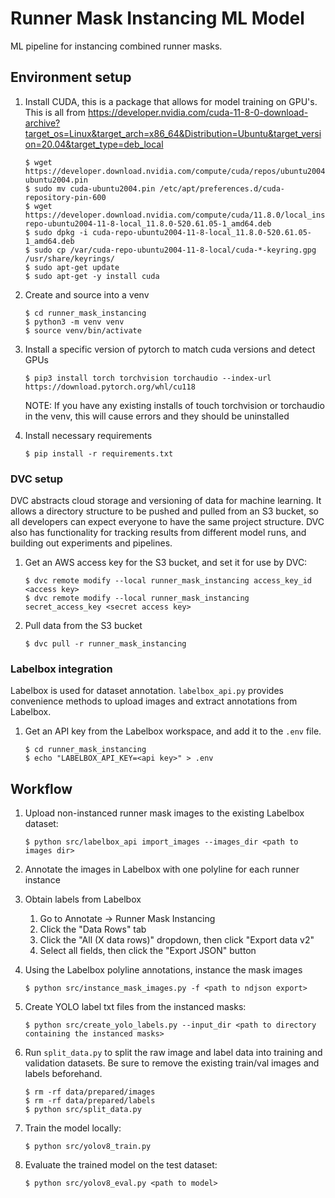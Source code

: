 # Runner Mask Instancing ML Model

ML pipeline for instancing combined runner masks.

## Environment setup

1.  Install CUDA, this is a package that allows for model training on GPU's. This is all from https://developer.nvidia.com/cuda-11-8-0-download-archive?target_os=Linux&target_arch=x86_64&Distribution=Ubuntu&target_version=20.04&target_type=deb_local

        $ wget https://developer.download.nvidia.com/compute/cuda/repos/ubuntu2004/x86_64/cuda-ubuntu2004.pin
        $ sudo mv cuda-ubuntu2004.pin /etc/apt/preferences.d/cuda-repository-pin-600
        $ wget https://developer.download.nvidia.com/compute/cuda/11.8.0/local_installers/cuda-repo-ubuntu2004-11-8-local_11.8.0-520.61.05-1_amd64.deb
        $ sudo dpkg -i cuda-repo-ubuntu2004-11-8-local_11.8.0-520.61.05-1_amd64.deb
        $ sudo cp /var/cuda-repo-ubuntu2004-11-8-local/cuda-*-keyring.gpg /usr/share/keyrings/
        $ sudo apt-get update
        $ sudo apt-get -y install cuda

1.  Create and source into a venv

        $ cd runner_mask_instancing
        $ python3 -m venv venv
        $ source venv/bin/activate

1.  Install a specific version of pytorch to match cuda versions and detect GPUs

        $ pip3 install torch torchvision torchaudio --index-url https://download.pytorch.org/whl/cu118

    NOTE: If you have any existing installs of touch torchvision or torchaudio in the venv, this will cause errors and they should be uninstalled

1.  Install necessary requirements

        $ pip install -r requirements.txt

### DVC setup

DVC abstracts cloud storage and versioning of data for machine learning. It allows a directory structure to be pushed and pulled from an S3 bucket, so all developers can expect everyone to have the same project structure. DVC also has functionality for tracking results from different model runs, and building out experiments and pipelines.

1.  Get an AWS access key for the S3 bucket, and set it for use by DVC:

        $ dvc remote modify --local runner_mask_instancing access_key_id <access key>
        $ dvc remote modify --local runner_mask_instancing secret_access_key <secret access key>

1.  Pull data from the S3 bucket

        $ dvc pull -r runner_mask_instancing

### Labelbox integration

Labelbox is used for dataset annotation. `labelbox_api.py` provides convenience methods to upload images and extract annotations from Labelbox.

1.  Get an API key from the Labelbox workspace, and add it to the `.env` file.

        $ cd runner_mask_instancing
        $ echo "LABELBOX_API_KEY=<api key>" > .env

## Workflow

1.  Upload non-instanced runner mask images to the existing Labelbox dataset:

        $ python src/labelbox_api import_images --images_dir <path to images dir>

1.  Annotate the images in Labelbox with one polyline for each runner instance

1.  Obtain labels from Labelbox

    1. Go to Annotate -> Runner Mask Instancing
    1. Click the "Data Rows" tab
    1. Click the "All (X data rows)" dropdown, then click "Export data v2"
    1. Select all fields, then click the "Export JSON" button

1.  Using the Labelbox polyline annotations, instance the mask images

        $ python src/instance_mask_images.py -f <path to ndjson export>

1.  Create YOLO label txt files from the instanced masks:

        $ python src/create_yolo_labels.py --input_dir <path to directory containing the instanced masks>

1.  Run `split_data.py` to split the raw image and label data into training and validation datasets. Be sure to remove the existing train/val images and labels beforehand.

        $ rm -rf data/prepared/images
        $ rm -rf data/prepared/labels
        $ python src/split_data.py

1.  Train the model locally:

        $ python src/yolov8_train.py

1.  Evaluate the trained model on the test dataset:

        $ python src/yolov8_eval.py <path to model>

